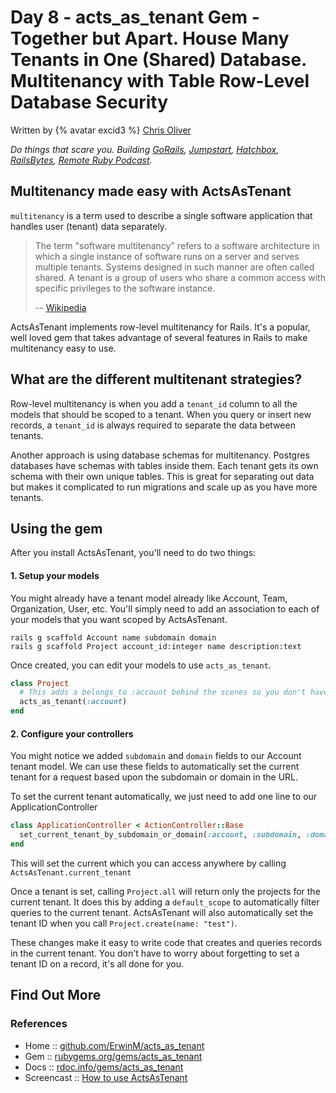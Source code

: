 # Day 8 - acts_as_tenant Gem - Together but Apart. House Many Tenants in One (Shared) Database. Multitenancy with Table Row-Level Database Security


Written by {% avatar excid3 %} [Chris Oliver](https://github.com/excid3)

_Do things that scare you. Building [GoRails](http://GoRails.com), [Jumpstart](http://JumpstartRails.com), [Hatchbox](http://Hatchbox.io), [RailsBytes](http://RailsBytes.com), [Remote Ruby Podcast](https://remoteruby.transistor.fm/)._



## Multitenancy made easy with ActsAsTenant

`multitenancy` is a term used to describe a single software application that handles user (tenant) data separately.

> The term "software multitenancy" refers to a software architecture in which a single instance of software runs on a server and serves multiple tenants. Systems designed in such manner are often called shared. A tenant is a group of users who share a common access with specific privileges to the software instance.
>
> -- [Wikipedia](https://en.wikipedia.org/wiki/Multitenancy)

ActsAsTenant implements row-level multitenancy for Rails. It's a popular, well loved gem that takes advantage of several features in Rails to make multitenancy easy to use.

## What are the different multitenant strategies?

Row-level multitenancy is when you add a `tenant_id` column to all the models that should be scoped to a tenant. When you query or insert new records, a `tenant_id` is always required to separate the data between tenants.

Another approach is using database schemas for multitenancy. Postgres databases have schemas with tables inside them. Each tenant gets its own schema with their own unique tables. This is great for separating out data but makes it complicated to run migrations and scale up as you have more tenants.

## Using the gem

After you install ActsAsTenant, you'll need to do two things:

#### 1. Setup your models

You might already have a tenant model already like Account, Team, Organization, User, etc. You'll simply need to add an association to each of your models that you want scoped by ActsAsTenant.

```shell
rails g scaffold Account name subdomain domain
rails g scaffold Project account_id:integer name description:text
```

Once created, you can edit your models to use `acts_as_tenant`.

```ruby
class Project
  # This adds a belongs_to :account behind the scenes so you don't have to
  acts_as_tenant(:account)
end
```

#### 2. Configure your controllers

You might notice we added `subdomain` and `domain` fields to our Account tenant model. We can use these fields to automatically set the current tenant for a request based upon the subdomain or domain in the URL.

To set the current tenant automatically, we just need to add one line to our ApplicationController

```ruby
class ApplicationController < ActionController::Base
  set_current_tenant_by_subdomain_or_domain(:account, :subdomain, :domain)
end
```

This will set the current which you can access anywhere by calling `ActsAsTenant.current_tenant`

Once a tenant is set, calling `Project.all` will return only the projects for the current tenant. It does this by adding a `default_scope` to automatically filter queries to the current tenant. ActsAsTenant will also automatically set the tenant ID when you call `Project.create(name: "test")`.

These changes make it easy to write code that creates and queries records in the current tenant. You don't have to worry about forgetting to set a tenant ID on a record, it's all done for you.

## Find Out More

### References

- Home :: [github.com/ErwinM/acts_as_tenant](https://github.com/ErwinM/acts_as_tenant)
- Gem :: [rubygems.org/gems/acts_as_tenant](https://rubygems.org/gems/acts_as_tenant)
- Docs :: [rdoc.info/gems/acts_as_tenant](https://rdoc.info/gems/acts_as_tenant)
- Screencast :: [How to use ActsAsTenant](https://www.youtube.com/watch?v=BIyxM9f8Jus)

